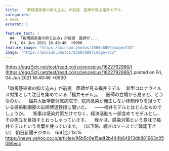 ```yaml
---
title:  「新規感染者の抑え込み」が前提　医師が見る福井モデル  
categories:
- news
excerpt: |
  
feature_text: |
  ##  「新規感染者の抑え込み」が前提　医師が...
  Fri, 04 Jun 2021 16:49:46  +0900
feature_image: "https://picsum.photos/2560/600?image=733"
image: "https://picsum.photos/2560/600?image=733"
---
```


[https://egg.5ch.net/test/read.cgi/scienceplus/1622792986/](https://egg.5ch.net/test/read.cgi/scienceplus/1622792986/)
posted on Fri, 04 Jun 2021 16:49:46  +0900

<!--more-->

「新規感染者の抑え込み」が前提　医師が見る福井モデル 　新型コロナウイルス対策として注目を集めている「福井モデル」。 　医師の立場から見ると、どうなのか。 　福井大医学部付属病院で、院内感染が発生しない体制作りを担っている感染制御部の岩崎博道教授に聞いた。 　——福井モデルとはどんなものでしょうか。 　知事は感染対策だけでなく、経済活動も一部含めてモデルとし、その両立を目指すとおっしゃっています。 　我々は、感染対策という意味で福井モデルという言葉を使っています。 （以下略、続きはソースでご確認下さい） 朝日新聞デジタル　6/4(金) 13:15 https://news.yahoo.co.jp/articles/96b5c0e15adf2b444b84813db881963c05095ecc
